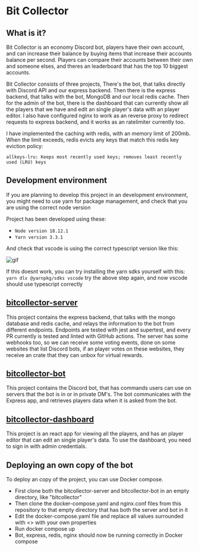 # Bit Collector

## What is it?
Bit Collector is an economy Discord bot, players have their own account, and can increase their balance by buying items that increase their accounts balance
per second. Players can compare their accounts between their own and someone elses, and theres an leaderboard that has the top 10 biggest accounts.

Bit Collector consists of three projects, There's the bot, that talks directly with Discord API and our express backend. Then there is the express backend, that talks with the bot, MongoDB and our local redis cache. Then for the admin of the bot, there is the dashboard that can currently show all the players that we have and edit an single player's data with an player editor. I also have configured nginx to work as an reverse proxy to redirect requests to express backend, and it works as an ratelimiter currently too.

I have implemented the caching with redis, with an memory limit of 200mb.
When the limit exceeds, redis evicts any keys that match this redis key eviction policy:

`allkeys-lru: Keeps most recently used keys; removes least recently used (LRU) keys`

## Development environment
If you are planning to develop this project in an development environment, you might need to use yarn for package management, and check that you are using the correct node version

Project has been developed using these:
- `Node version 18.12.1`
- `Yarn version 3.3.1`

And check that vscode is using the correct typescript version like this:

![gif](https://imgur.com/RAVFUoV.gif)

If this doesnt work, you can try installing the yarn sdks yourself with this:
`yarn dlx @yarnpkg/sdks vscode`
try the above step again, and now vscode should use typescript correctly


## [bitcollector-server](https://github.com/Averagess/bitcollector-server)
This project contains the express backend, that talks with the mongo database and redis cache, and relays the information to the bot
from different endpoints. Endpoints are tested with jest and supertest, and every PR currently is tested and linted with GitHub actions.
The server has some webhooks too, so we can receive some voting events, done on some websites that list Discord bots, if an player
votes on these websites, they receive an crate that they can unbox for virtual rewards.

## [bitcollector-bot](https://github.com/Averagess/bitcollector-bot)
This project contains the Discord bot, that has commands users can use on servers that the bot is in or in private DM's.
The bot communicates with the Express app, and retrieves players data when it is asked from the bot.

## [bitcollector-dashboard](https://github.com/Averagess/bitcollector-dashboard)
This project is an react app for viewing all the players, and has an player editor that can edit an single player's data.
To use the dashboard, you need to sign in with admin credentials.

## Deploying an own copy of the bot
To deploy an copy of the project, you can use Docker compose.
- First clone both the bitcollector-server and bitcollector-bot in an empty directory, like "bitcollector"
- Then clone the docker-compose.yaml and nginx.conf files from this repository to that empty directory that has both the server and bot in it
- Edit the docker-compose.yaml file and replace all values surrounded with <> with your own properties
- Run docker compose up
- Bot, express, redis, nginx should now be running correctly in Docker compose
